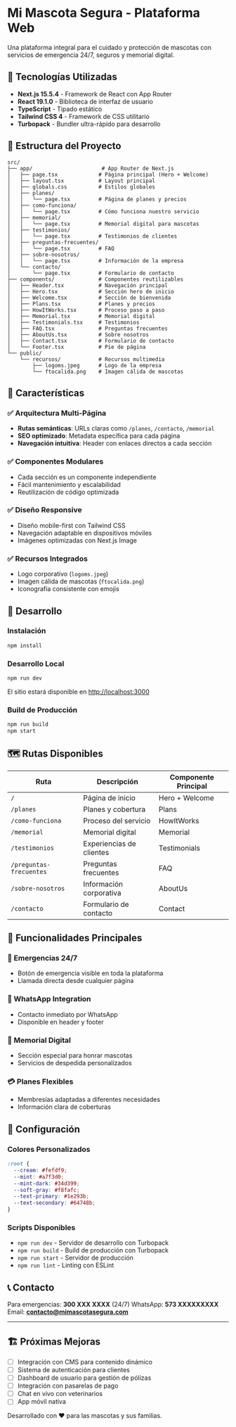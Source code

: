# Mi Mascota Segura - Plataforma Web

Una plataforma integral para el cuidado y protección de mascotas con servicios de emergencia 24/7, seguros y memorial digital.

## 🚀 Tecnologías Utilizadas

- **Next.js 15.5.4** - Framework de React con App Router
- **React 19.1.0** - Biblioteca de interfaz de usuario
- **TypeScript** - Tipado estático
- **Tailwind CSS 4** - Framework de CSS utilitario
- **Turbopack** - Bundler ultra-rápido para desarrollo

## 📁 Estructura del Proyecto

```
src/
├── app/                      # App Router de Next.js
│   ├── page.tsx             # Página principal (Hero + Welcome)
│   ├── layout.tsx           # Layout principal
│   ├── globals.css          # Estilos globales
│   ├── planes/              
│   │   └── page.tsx         # Página de planes y precios
│   ├── como-funciona/       
│   │   └── page.tsx         # Cómo funciona nuestro servicio
│   ├── memorial/            
│   │   └── page.tsx         # Memorial digital para mascotas
│   ├── testimonios/         
│   │   └── page.tsx         # Testimonios de clientes
│   ├── preguntas-frecuentes/
│   │   └── page.tsx         # FAQ
│   ├── sobre-nosotros/      
│   │   └── page.tsx         # Información de la empresa
│   └── contacto/            
│       └── page.tsx         # Formulario de contacto
├── components/              # Componentes reutilizables
│   ├── Header.tsx           # Navegación principal
│   ├── Hero.tsx             # Sección hero de inicio
│   ├── Welcome.tsx          # Sección de bienvenida
│   ├── Plans.tsx            # Planes y precios
│   ├── HowItWorks.tsx       # Proceso paso a paso
│   ├── Memorial.tsx         # Memorial digital
│   ├── Testimonials.tsx     # Testimonios
│   ├── FAQ.tsx              # Preguntas frecuentes
│   ├── AboutUs.tsx          # Sobre nosotros
│   ├── Contact.tsx          # Formulario de contacto
│   └── Footer.tsx           # Pie de página
└── public/
    └── recursos/            # Recursos multimedia
        ├── logoms.jpeg      # Logo de la empresa
        └── ftocalida.png    # Imagen cálida de mascotas

```

## 🎨 Características

### ✅ Arquitectura Multi-Página
- **Rutas semánticas**: URLs claras como `/planes`, `/contacto`, `/memorial`
- **SEO optimizado**: Metadata específica para cada página
- **Navegación intuitiva**: Header con enlaces directos a cada sección

### ✅ Componentes Modulares
- Cada sección es un componente independiente
- Fácil mantenimiento y escalabilidad
- Reutilización de código optimizada

### ✅ Diseño Responsive
- Diseño mobile-first con Tailwind CSS
- Navegación adaptable en dispositivos móviles
- Imágenes optimizadas con Next.js Image

### ✅ Recursos Integrados
- Logo corporativo (`logoms.jpeg`)
- Imagen cálida de mascotas (`ftocalida.png`)
- Iconografía consistente con emojis

## 🚀 Desarrollo

### Instalación
```bash
npm install
```

### Desarrollo Local
```bash
npm run dev
```
El sitio estará disponible en [http://localhost:3000](http://localhost:3000)

### Build de Producción
```bash
npm run build
npm start
```

## 🗺️ Rutas Disponibles

| Ruta | Descripción | Componente Principal |
|------|-------------|---------------------|
| `/` | Página de inicio | Hero + Welcome |
| `/planes` | Planes y cobertura | Plans |
| `/como-funciona` | Proceso del servicio | HowItWorks |
| `/memorial` | Memorial digital | Memorial |
| `/testimonios` | Experiencias de clientes | Testimonials |
| `/preguntas-frecuentes` | Preguntas frecuentes | FAQ |
| `/sobre-nosotros` | Información corporativa | AboutUs |
| `/contacto` | Formulario de contacto | Contact |

## 🎯 Funcionalidades Principales

### 🚨 Emergencias 24/7
- Botón de emergencia visible en toda la plataforma
- Llamada directa desde cualquier página

### 💬 WhatsApp Integration
- Contacto inmediato por WhatsApp
- Disponible en header y footer

### 📱 Memorial Digital
- Sección especial para honrar mascotas
- Servicios de despedida personalizados

### 💳 Planes Flexibles
- Membresías adaptadas a diferentes necesidades
- Información clara de coberturas

## 🔧 Configuración

### Colores Personalizados
```css
:root {
  --cream: #fefdf9;
  --mint: #a7f3d0;
  --mint-dark: #34d399;
  --soft-gray: #f8fafc;
  --text-primary: #1e293b;
  --text-secondary: #64748b;
}
```

### Scripts Disponibles
- `npm run dev` - Servidor de desarrollo con Turbopack
- `npm run build` - Build de producción con Turbopack
- `npm run start` - Servidor de producción
- `npm run lint` - Linting con ESLint

## 📞 Contacto

Para emergencias: **300 XXX XXXX** (24/7)
WhatsApp: **573 XXXXXXXXX**
Email: **contacto@mimascotasegura.com**

---

## 🏗️ Próximas Mejoras

- [ ] Integración con CMS para contenido dinámico
- [ ] Sistema de autenticación para clientes
- [ ] Dashboard de usuario para gestión de pólizas
- [ ] Integración con pasarelas de pago
- [ ] Chat en vivo con veterinarios
- [ ] App móvil nativa

Desarrollado con ❤️ para las mascotas y sus familias.
